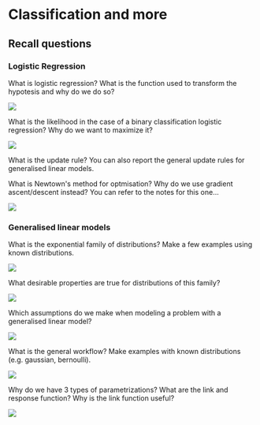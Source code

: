 # Classification and more

## Recall questions

### Logistic Regression 

What is logistic regression? What is the function used to transform the hypotesis and why do we do so?

![](./static/FDS/glm1.png)

What is the likelihood in the case of a binary classification logistic regression? Why do we want to maximize it?

![](./static/FDS/glm2.png)

What is the update rule? You can also report the general update rules for generalised linear models.

What is Newtown's method for optmisation? Why do we use gradient ascent/descent instead? You can refer to the notes for this one...

![](./static/FDS/glm3.png)

### Generalised linear models

What is the exponential family of distributions? Make a few examples using known distributions.

![](./static/FDS/glm4.png)

What desirable properties are true for distributions of this family?

![](./static/FDS/glm5.png)

Which assumptions do we make when modeling a problem with a generalised linear model?

![](./static/FDS/glm6.png)

What is the general workflow? Make examples with known distributions (e.g. gaussian, bernoulli).

![](./static/FDS/glm7.png)
 
Why do we have 3 types of parametrizations? What are the link and response function?
Why is the link function useful?

![](./static/FDS/glm8.png)
